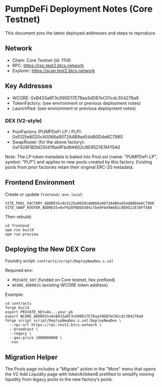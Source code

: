 # PumpDeFi Deployment Notes (Core Testnet)

This document pins the latest deployed addresses and steps to reproduce.

## Network
- Chain: Core Testnet (id: 1114)
- RPC: https://rpc.test2.btcs.network
- Explorer: https://scan.test2.btcs.network

## Key Addresses
- WCORE: 0xB433a6F3c690D17E78aa3dD87eC01cdc304278a9
- TokenFactory: (see environment or previous deployment notes)
- LaunchPad: (see environment or previous deployment notes)

### DEX (V2-style)
- PoolFactory (PUMPDeFi LP / PLP): 0x5125e8020cA0066a9072A4B9ad54d80D4e6C7980
- SwapRouter (for the above factory): 0xF928FBDbD3041fbe9Fbd9A602c8D952167AFf5A0

Note: The LP token metadata is baked into Pool.sol (name: "PUMPDeFi LP", symbol: "PLP") and applies to new pools created by this factory. Existing pools from prior factories retain their original ERC-20 metadata.

## Frontend Environment
Create or update `frontend/.env.local`:

```
VITE_POOL_FACTORY_ADDRESS=0x5125e8020cA0066a9072A4B9ad54d80D4e6C7980
VITE_SWAP_ROUTER_ADDRESS=0xF928FBDbD3041fbe9Fbd9A602c8D952167AFf5A0
```

Then rebuild:

```
cd frontend
npm run build
npm run preview
```

## Deploying the New DEX Core
Foundry script: `contracts/script/DeployNewDex.s.sol`

Required env:
- `PRIVATE_KEY` (funded on Core testnet, hex prefixed)
- `WCORE_ADDRESS` (existing WCORE token address)

Example:

```
cd contracts
forge build
export PRIVATE_KEY=0x...your_pk
export WCORE_ADDRESS=0xB433a6F3c690D17E78aa3dD87eC01cdc304278a9
forge script script/DeployNewDex.s.sol:DeployNewDex \
  --rpc-url https://rpc.test2.btcs.network \
  --broadcast \
  --legacy \
  --gas-price 1000000000 \
  -vvv
```

## Migration Helper
The Pools page includes a "Migrate" action in the "More" menu that opens the V2 Add Liquidity page with tokenA/tokenB prefilled to simplify moving liquidity from legacy pools to the new factory’s pools.

